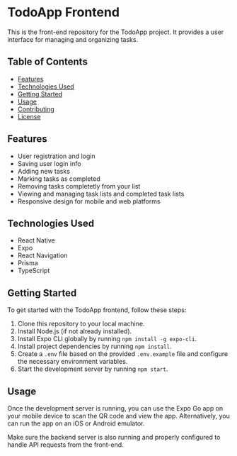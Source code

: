 # TodoApp Frontend

This is the front-end repository for the TodoApp project. It provides a user interface for managing and organizing tasks.

## Table of Contents

- [Features](#features)
- [Technologies Used](#technologies-used)
- [Getting Started](#getting-started)
- [Usage](#usage)
- [Contributing](#contributing)
- [License](#license)

## Features

- User registration and login
- Saving user login info 
- Adding new tasks
- Marking tasks as completed
- Removing tasks completetly from your list
- Viewing and managing task lists and completed task lists
- Responsive design for mobile and web platforms

## Technologies Used

- React Native
- Expo
- React Navigation
- Prisma
- TypeScript

## Getting Started

To get started with the TodoApp frontend, follow these steps:

1. Clone this repository to your local machine.
2. Install Node.js (if not already installed).
3. Install Expo CLI globally by running `npm install -g expo-cli`.
4. Install project dependencies by running `npm install`.
5. Create a `.env` file based on the provided `.env.example` file and configure the necessary environment variables.
6. Start the development server by running `npm start`.

## Usage

Once the development server is running, you can use the Expo Go app on your mobile device to scan the QR code and view the app. Alternatively, you can run the app on an iOS or Android emulator.

Make sure the backend server is also running and properly configured to handle API requests from the front-end.
